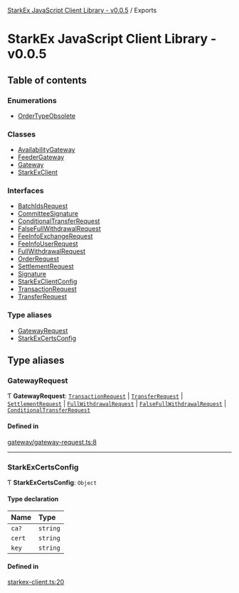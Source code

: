 [StarkEx JavaScript Client Library - v0.0.5](README.md) / Exports

# StarkEx JavaScript Client Library - v0.0.5

## Table of contents

### Enumerations

- [OrderTypeObsolete](enums/OrderTypeObsolete.md)

### Classes

- [AvailabilityGateway](classes/AvailabilityGateway.md)
- [FeederGateway](classes/FeederGateway.md)
- [Gateway](classes/Gateway.md)
- [StarkExClient](classes/StarkExClient.md)

### Interfaces

- [BatchIdsRequest](interfaces/BatchIdsRequest.md)
- [CommitteeSignature](interfaces/CommitteeSignature.md)
- [ConditionalTransferRequest](interfaces/ConditionalTransferRequest.md)
- [FalseFullWithdrawalRequest](interfaces/FalseFullWithdrawalRequest.md)
- [FeeInfoExchangeRequest](interfaces/FeeInfoExchangeRequest.md)
- [FeeInfoUserRequest](interfaces/FeeInfoUserRequest.md)
- [FullWithdrawalRequest](interfaces/FullWithdrawalRequest.md)
- [OrderRequest](interfaces/OrderRequest.md)
- [SettlementRequest](interfaces/SettlementRequest.md)
- [Signature](interfaces/Signature.md)
- [StarkExClientConfig](interfaces/StarkExClientConfig.md)
- [TransactionRequest](interfaces/TransactionRequest.md)
- [TransferRequest](interfaces/TransferRequest.md)

### Type aliases

- [GatewayRequest](modules.md#gatewayrequest)
- [StarkExCertsConfig](modules.md#starkexcertsconfig)

## Type aliases

### GatewayRequest

Ƭ **GatewayRequest**: [`TransactionRequest`](interfaces/TransactionRequest.md) \| [`TransferRequest`](interfaces/TransferRequest.md) \| [`SettlementRequest`](interfaces/SettlementRequest.md) \| [`FullWithdrawalRequest`](interfaces/FullWithdrawalRequest.md) \| [`FalseFullWithdrawalRequest`](interfaces/FalseFullWithdrawalRequest.md) \| [`ConditionalTransferRequest`](interfaces/ConditionalTransferRequest.md)

#### Defined in

[gateway/gateway-request.ts:8](https://github.com/starkware-libs/starkex-js/blob/31ba85c/src/lib/gateway/gateway-request.ts#L8)

---

### StarkExCertsConfig

Ƭ **StarkExCertsConfig**: `Object`

#### Type declaration

| Name   | Type     |
| :----- | :------- |
| `ca?`  | `string` |
| `cert` | `string` |
| `key`  | `string` |

#### Defined in

[starkex-client.ts:20](https://github.com/starkware-libs/starkex-js/blob/31ba85c/src/lib/starkex-client.ts#L20)
